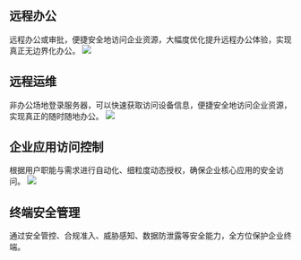 ## 远程办公
远程办公或审批，便捷安全地访问企业资源，大幅度优化提升远程办公体验，实现真正无边界化办公。
![](https://qcloudimg.tencent-cloud.cn/raw/cc01690d14a1c8f208b3c6a478cb65cd.png)

 
## 远程运维
非办公场地登录服务器，可以快速获取访问设备信息，便捷安全地访问企业资源，实现真正的随时随地办公。
 ![](https://qcloudimg.tencent-cloud.cn/raw/c0d8e1d159f789a00e0209010796b1aa.png)

## 企业应用访问控制
根据用户职能与需求进行自动化、细粒度动态授权，确保企业核心应用的安全访问。
 ![](https://qcloudimg.tencent-cloud.cn/raw/15c7670787d0b7eabf2a3dfec3a66a0d.png)

## 终端安全管理
通过安全管控、合规准入、威胁感知、数据防泄露等安全能力，全方位保护企业终端。
